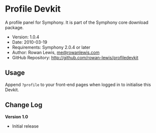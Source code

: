# Profile Devkit #

A profile panel for Symphony.
It is part of the Symphony core download package.

- Version: 1.0.4
- Date: 2010-03-19
- Requirements: Symphony 2.0.4 or later
- Author: Rowan Lewis, me@rowanlewis.com
- GitHub Repository: <http://github.com/rowan-lewis/profiledevkit>

## Usage

Append `?profile` to your front-end pages when logged in to initialise this Devkit.

## Change Log

**Version 1.0**

- Initial release